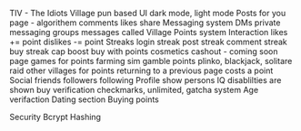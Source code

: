 TIV - The Idiots Village
pun based UI
dark mode, light mode
Posts
for you page - algorithem
comments
likes
share
Messaging system
DMs
private messaging
groups messages called Village
Points system
Interaction
likes += point
dislikes -= point
Streaks
login streak
post streak
comment streak
buy streak cap boost
buy with points
cosmetics
cashout - coming soon page
games for points
farming sim
gamble points
plinko, blackjack, solitare
raid other villages for points
returning to a previous page costs a point
Social
friends
followers
following
Profile
show persons IQ
disablilties are shown
buy verification checkmarks, unlimited, gatcha system
Age verifaction
Dating section
Buying points

Security
Bcrypt Hashing
